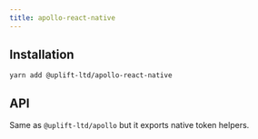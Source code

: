 ```yaml
---
title: apollo-react-native
---
```


## Installation

    yarn add @uplift-ltd/apollo-react-native

## API

Same as `@uplift-ltd/apollo` but it exports native token helpers.
